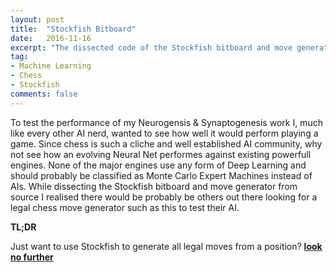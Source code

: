 ```yaml
---
layout: post
title:  "Stockfish Bitboard"
date:   2016-11-16
excerpt: "The dissected code of the Stockfish bitboard and move generator for those who wish to test they chess AI skills."
tag:
- Machine Learning
- Chess
- Stockfish
comments: false
---
```


To test the performance of my Neurogensis & Synaptogenesis work I, much like every other AI nerd, wanted to see how well it would perform playing a game. Since chess is such a cliche and well established AI community, why not see how an evolving Neural Net performes against existing powerfull engines. None of the major engines use any form of Deep Learning and should probably be classified as Monte Carlo Expert Machines instead of AIs. While dissecting the Stockfish bitboard and move generator from source I realised there would be probably be others out there looking for a legal chess move generator such as this to test their AI. 

**TL;DR** 

Just want to use Stockfish to generate all legal moves from a position? **[look no further](https://github.com/TheDiscoMole/Stockfish-BitBoard)**
